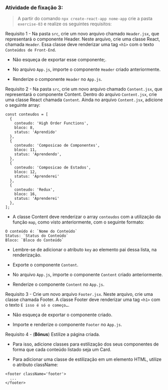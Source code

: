 ###  Atividade de fixação 3:
> A partir do comando `npx create-react-app nome-app` crie a pasta `exercise-03` e realize os seguintes requisitos:

Requisito 1 - Na pasta `src`, crie um novo arquivo chamado `Header.jsx`, que representará o componente Header. Neste arquivo, crie uma classe React, chamada `Header`. Essa classe deve renderizar uma tag `<h1>` com o texto `Conteúdos de Front-End`. 

* Não esqueça de exportar esse componente;.

* No arquivo `App.js`, importe o componente `Header` criado anteriormente.

* Renderize o componente `Header` no `App.js`.


Requisito 2 - Na pasta `src`, crie um novo arquivo chamado `Content.jsx`, que representará o componente Content. Dentro do arquivo `Content.jsx`, crie uma classe React chamada `Content`. Ainda no arquivo `Content.jsx`, adicione o seguinte array:

```
const conteudos = [
  {
    conteudo: 'High Order Functions',
    bloco: 8,
    status: 'Aprendido'
  },
  {
    conteudo: 'Composicao de Componentes',
    bloco: 11,
    status: 'Aprendendo',
  },
  {
    conteudo: 'Composicao de Estados',
    bloco: 12,
    status: 'Aprenderei'
  },
  {
    conteudo: 'Redux',
    bloco: 16,
    status: 'Aprenderei'
  },
];
```

* A classe Content deve renderizar o array `conteudos` com a utilização da função `map`, como visto anteriormente, com o seguinte formato:

```
O conteúdo é: `Nome do Conteúdo`
Status: `Status do Conteúdo`
Bloco: `Bloco do Conteúdo`
```

* Lembre-se de adicionar o atributo `key` ao elemento pai dessa lista, na renderização.

* Exporte o componente `Content`.

* No arquivo `App.js`, importe o componente `Content` criado anteriormente.

* Renderize o componente `Content` no `App.js`.


Requisito 3 - Crie um novo arquivo `Footer.jsx`. Neste arquivo, crie uma classe chamada Footer. A classe Footer deve renderizar uma tag `<h1>` com o texto `E isso é só o começo…`. 

* Não esqueça de exportar o componente criado.

* Importe e renderize o componente `Footer` no `App.js`.


Requisito 4 - (**Bônus**) Estilize a página criada. 

* Para isso, adicione classes para estilização dos seus componentes de forma que cada conteúdo listado seja um Card.

* Para adicionar uma classe de estilização em um elemento HTML, utilize o atributo className:

```
<footer className='footer'>
  ...
</footer>
```




